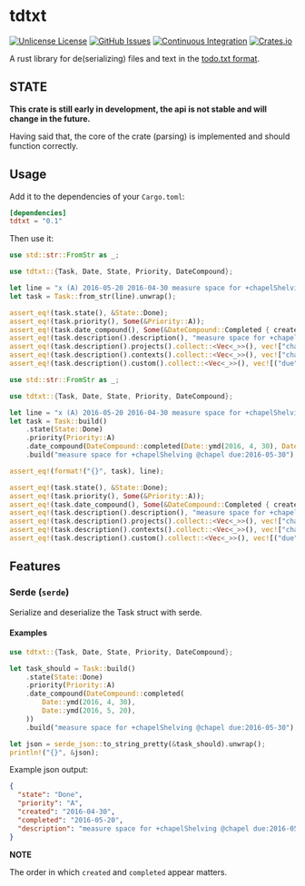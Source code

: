 # tdtxt

[![Unlicense License](https://img.shields.io/crates/l/tdtxt)](https://unlicense.org/) [![GitHub Issues](https://img.shields.io/github/issues/Shemnei/tdtxt)](https://github.com/Shemnei/tdtxt/issues?q=is%3Aissue+is%3Aopen+sort%3Aupdated-desc) [![Continuous Integration](https://github.com/Shemnei/tdtxt/workflows/CI/badge.svg)](https://github.com/Shemnei/tdtxt/actions) [![Crates.io](https://img.shields.io/crates/v/tdtxt)](https://crates.io/crates/tdtxt)

A rust library for de(serializing) files and text in the [todo.txt format](https://github.com/todotxt/todo.txt).

## STATE

**This crate is still early in development, the api is not stable and will change in the future.**

Having said that, the core of the crate (parsing) is implemented and should function correctly.

## Usage

Add it to the dependencies of your `Cargo.toml`:

```toml
[dependencies]
tdtxt = "0.1"
```

Then use it:

```rust
use std::str::FromStr as _;

use tdtxt::{Task, Date, State, Priority, DateCompound};

let line = "x (A) 2016-05-20 2016-04-30 measure space for +chapelShelving @chapel due:2016-05-30";
let task = Task::from_str(line).unwrap();

assert_eq!(task.state(), &State::Done);
assert_eq!(task.priority(), Some(&Priority::A));
assert_eq!(task.date_compound(), Some(&DateCompound::Completed { created: Date::ymd(2016, 4, 30), completed: Date::ymd(2016, 5, 20) }));
assert_eq!(task.description().description(), "measure space for +chapelShelving @chapel due:2016-05-30");
assert_eq!(task.description().projects().collect::<Vec<_>>(), vec!["chapelShelving"]);
assert_eq!(task.description().contexts().collect::<Vec<_>>(), vec!["chapel"]);
assert_eq!(task.description().custom().collect::<Vec<_>>(), vec![("due", "2016-05-30")]);
```

```rust
use std::str::FromStr as _;

use tdtxt::{Task, Date, State, Priority, DateCompound};

let line = "x (A) 2016-05-20 2016-04-30 measure space for +chapelShelving @chapel due:2016-05-30";
let task = Task::build()
    .state(State::Done)
    .priority(Priority::A)
    .date_compound(DateCompound::completed(Date::ymd(2016, 4, 30), Date::ymd(2016, 5, 20)))
    .build("measure space for +chapelShelving @chapel due:2016-05-30");

assert_eq!(format!("{}", task), line);

assert_eq!(task.state(), &State::Done);
assert_eq!(task.priority(), Some(&Priority::A));
assert_eq!(task.date_compound(), Some(&DateCompound::Completed { created: Date::ymd(2016, 4, 30), completed: Date::ymd(2016, 5, 20) }));
assert_eq!(task.description().description(), "measure space for +chapelShelving @chapel due:2016-05-30");
assert_eq!(task.description().projects().collect::<Vec<_>>(), vec!["chapelShelving"]);
assert_eq!(task.description().contexts().collect::<Vec<_>>(), vec!["chapel"]);
assert_eq!(task.description().custom().collect::<Vec<_>>(), vec![("due", "2016-05-30")]);
```

## Features

### Serde (`serde`)

Serialize and deserialize the Task struct with serde.

#### Examples

```rust
use tdtxt::{Task, Date, State, Priority, DateCompound};

let task_should = Task::build()
    .state(State::Done)
    .priority(Priority::A)
    .date_compound(DateCompound::completed(
        Date::ymd(2016, 4, 30),
        Date::ymd(2016, 5, 20),
    ))
    .build("measure space for +chapelShelving @chapel due:2016-05-30");

let json = serde_json::to_string_pretty(&task_should).unwrap();
println!("{}", &json);
```

Example json output:

```json
{
  "state": "Done",
  "priority": "A",
  "created": "2016-04-30",
  "completed": "2016-05-20",
  "description": "measure space for +chapelShelving @chapel due:2016-05-30"
}
```

**NOTE**

The order in which `created` and `completed` appear matters.
